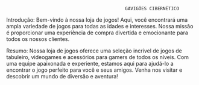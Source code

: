                                                 GAVIGÕES CIBERNÉTICO

Introdução:
Bem-vindo à nossa loja de jogos! Aqui, você encontrará uma ampla variedade de jogos para todas as idades e 
interesses. Nossa missão é proporcionar uma experiência de compra divertida e emocionante para todos os nossos clientes.

Resumo: 
Nossa loja de jogos oferece uma seleção incrível de jogos de tabuleiro, videogames e acessórios para gamers de 
todos os níveis. Com uma equipe apaixonada e experiente, estamos aqui para ajudá-lo a encontrar o jogo perfeito para 
você e seus amigos. Venha nos visitar e descobrir um mundo de diversão e aventura!

